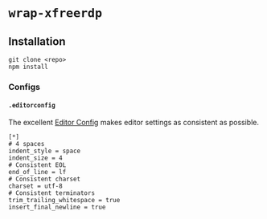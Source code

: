 # `wrap-xfreerdp`

## Installation

    git clone <repo>
    npm install

### Configs

#### `.editorconfig`

The excellent [Editor Config](http://editorconfig.org/) makes editor settings as consistent as possible.

    [*]
    # 4 spaces
    indent_style = space
    indent_size = 4
    # Consistent EOL
    end_of_line = lf
    # Consistent charset
    charset = utf-8
    # Consistent terminators
    trim_trailing_whitespace = true
    insert_final_newline = true
